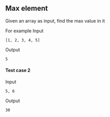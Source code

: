## Max element

Given an array as input, find the max value in it

For example
Input

```
[1, 2, 3, 4, 5]
```

Output

```
5
```


#### Test case 2

Input

```
5, 6
```

Output

```
30
```